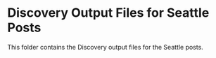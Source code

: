 # Discovery Output Files for Seattle Posts
This folder contains the Discovery output files for the Seattle posts.
